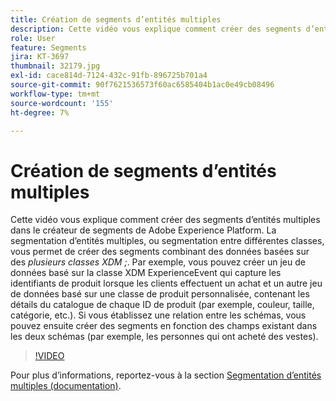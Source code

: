 ```yaml
---
title: Création de segments d’entités multiples
description: Cette vidéo vous explique comment créer des segments d’entités multiples dans le créateur de segments de Adobe Experience Platform.  La segmentation d’entités multiples, ou segmentation entre différentes classes, vous permet de créer des segments combinant des données basées sur plusieurs classes XDM.
role: User
feature: Segments
jira: KT-3697
thumbnail: 32179.jpg
exl-id: cace814d-7124-432c-91fb-896725b701a4
source-git-commit: 90f7621536573f60ac6585404b1ac0e49cb08496
workflow-type: tm+mt
source-wordcount: '155'
ht-degree: 7%

---
```


# Création de segments d’entités multiples

Cette vidéo vous explique comment créer des segments d’entités multiples dans le créateur de segments de Adobe Experience Platform.  La segmentation d’entités multiples, ou segmentation entre différentes classes, vous permet de créer des segments combinant des données basées sur des *plusieurs classes XDM ;*. Par exemple, vous pouvez créer un jeu de données basé sur la classe XDM ExperienceEvent qui capture les identifiants de produit lorsque les clients effectuent un achat et un autre jeu de données basé sur une classe de produit personnalisée, contenant les détails du catalogue de chaque ID de produit (par exemple, couleur, taille, catégorie, etc.). Si vous établissez une relation entre les schémas, vous pouvez ensuite créer des segments en fonction des champs existant dans les deux schémas (par exemple, les personnes qui ont acheté des vestes).

<!--Segment context (segment payload) allows you to provide key contextual details, such as a visitor's abandoned cart contents, in your segment definition so you can send personalized messages.-->

>[!VIDEO](https://video.tv.adobe.com/v/32179?quality=12&learn=on)

Pour plus d’informations, reportez-vous à la section [Segmentation d’entités multiples (documentation)](https://experienceleague.adobe.com/docs/experience-platform/segmentation/multi-entity-segmentation.html?lang=fr).
